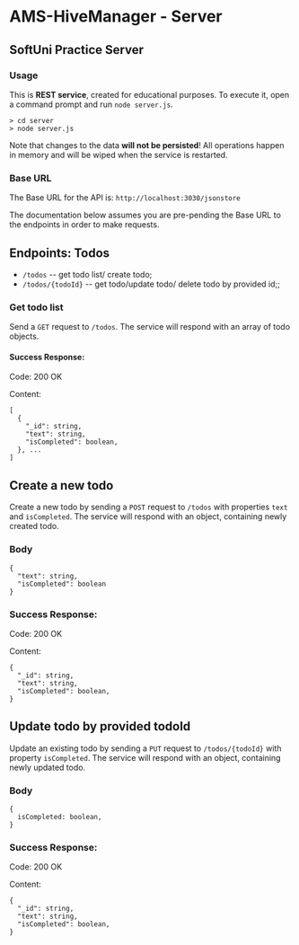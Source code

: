 # AMS-HiveManager - Server
## SoftUni Practice Server
### Usage

This is **REST service**, created for educational purposes. To execute it, open a command prompt and run `node server.js`.

```
> cd server
> node server.js
```

Note that changes to the data **will not be persisted**! All operations happen in memory and will be wiped when the service is restarted.

### Base URL

The Base URL for the API is: `http://localhost:3030/jsonstore`

The documentation below assumes you are pre-pending the Base URL to the endpoints in order to make requests.

## Endpoints: Todos

- `/todos` -- get todo list/ create todo;
- `/todos/{todoId}` -- get todo/update todo/ delete todo by provided id;;

### Get todo list

Send a `GET` request to `/todos`. The service will respond with an array of todo objects.

#### Success Response:

Code: 200 OK

Content:

```
[
  {
    "_id": string,
    "text": string,
    "isCompleted": boolean,
  }, ...
]
```

## Create a new todo

Create a new todo by sending a `POST` request to `/todos` with properties `text` and `isCompleted`. The service will respond with an object, containing newly created todo.

### Body

```
{
  "text": string,
  "isCompleted": boolean
}
```

### Success Response:

Code: 200 OK

Content:

```
{
  "_id": string,
  "text": string,
  "isCompleted": boolean,
}
```

## Update todo by provided todoId

Update an existing todo by sending a `PUT` request to `/todos/{todoId}` with property `isCompleted`. The service will respond with an object, containing newly updated todo.

### Body

```
{
  isCompleted: boolean,
}
```

### Success Response:

Code: 200 OK

Content:

```
{
  "_id": string,
  "text": string,
  "isCompleted": boolean,
}
```


